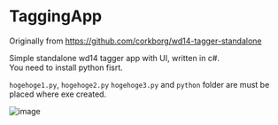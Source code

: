 # TaggingApp

Originally from https://github.com/corkborg/wd14-tagger-standalone

Simple standalone wd14 tagger app with UI, written in c#.  
You need to install python fisrt.

`hogehoge1.py`, `hogehoge2.py` `hogehoge3.py` and `python` folder are must be placed where exe created.  

![image](https://github.com/suzaku01/TaggingApp/assets/89909040/06a10e56-ad70-433a-bc66-42236ef22a7e)
